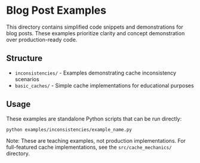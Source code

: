 # Blog Post Examples

This directory contains simplified code snippets and demonstrations for blog posts.
These examples prioritize clarity and concept demonstration over production-ready code.

## Structure

- `inconsistencies/` - Examples demonstrating cache inconsistency scenarios
- `basic_caches/` - Simple cache implementations for educational purposes

## Usage

These examples are standalone Python scripts that can be run directly:

```bash
python examples/inconsistencies/example_name.py
```

Note: These are teaching examples, not production implementations. For full-featured
cache implementations, see the `src/cache_mechanics/` directory.
